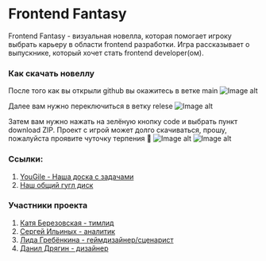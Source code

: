 
# Frontend Fantasy

Frontend Fantasy - визуальная новелла, которая помогает игроку выбрать карьеру в области frontend разработки. Игра рассказывает о выпускнике, который хочет стать frontend developer(ом).

### Как скачать новеллу
После того как вы открыли github вы окажитесь в ветке main
![Image alt](https://github.com/like-Ocean/frontendFantasy/main/main.png)

Далее вам нужно переключиться в ветку relese
![Image alt](https://github.com/like-Ocean/frontendFantasy/main/relese.png)

Затем вам нужно нажать на зелёную кнопку code и выбрать пункт download ZIP. Проект с игрой может долго скачиваться, прошу, пожалуйста проявите чуточку терпения **🙏**
![Image alt](https://github.com/like-Ocean/frontendFantasy/tree/main/code.png)
![Image alt](https://github.com/like-Ocean/frontendFantasy/tree/main/download.png)


### Ссылки:
 1. [YouGile - Наша доска с задачами](https://ru.yougile.com/team/3300a4a3d683/%D0%92%D0%B8%D0%B7%D1%83%D0%B0%D0%BB%D1%8C%D0%BD%D0%B0%D1%8F-%D0%BD%D0%BE%D0%B2%D0%B5%D0%BB%D0%BB%D0%B0)
 2. [Наш общий гугл диск ](https://drive.google.com/drive/folders/1G-MypVbuodpBIkmKJ93AYUa0HmLMhMb-)

### Участники проекта

 1. [Катя Березовская - тимлид](https://vk.com/itsme21)
 2. [Сергей Ильиных - аналитик](https://vk.com/un4g1vable)
 3. [Лида Гребёнкина - геймдизайнер/сценарист](https://vk.com/pyrica)
 4. [Данил Дрягин - дизайнер](https://vk.com/fikucb)
